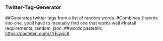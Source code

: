 ### Twitter-Tag-Generator
##Generates twitter tags from a list of random words.
#Combines 2 words into one, youll have to manually find one that works well
#Install requirements, random, json.
##words pastebin: https://pastebin.com/zYEQvjcK
